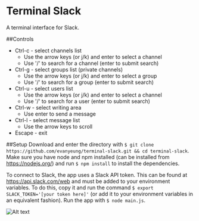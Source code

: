 Terminal Slack
==============

A terminal interface for Slack.

##Controls
 - Ctrl-c - select channels list
    - Use the arrow keys (or j/k) and enter to select a channel
    - Use '/' to search for a channel (enter to submit search)
 - Ctrl-g - select groups list (private channels)
    - Use the arrow keys (or j/k) and enter to select a group
    - Use '/' to search for a group (enter to submit search)
 - Ctrl-u - select users list
    - Use the arrow keys (or j/k) and enter to select a channel
    - Use '/' to search for a user (enter to submit search)
 - Ctrl-w - select writing area
    - Use enter to send a message
 - Ctrl-l - select message list
    - Use the arrow keys to scroll
 - Escape - exit
 
##Setup
Download and enter the directory with `$ git clone https://github.com/evanyeung/terminal-slack.git && cd terminal-slack`. Make sure you have node and npm installed (can be installed from https://nodejs.org/) and run `$ npm install` to install the dependencies.

To connect to Slack, the app uses a Slack API token. This can be found at https://api.slack.com/web and must be added to your environment variables. To do this, copy it and run the command `$ export SLACK_TOKEN='[your token here]'` (or add it to your environment variables in an equivalent fashion). Run the app with `$ node main.js`.

![Alt text](screen-shot.png?raw=true "Terminal Slack")
